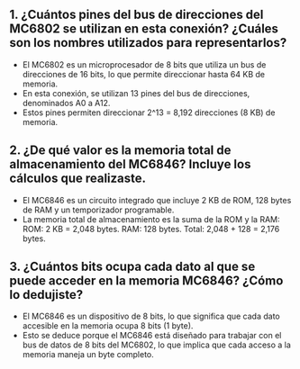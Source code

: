 ## 1. ¿Cuántos pines del bus de direcciones del MC6802 se utilizan en esta conexión? ¿Cuáles son los nombres utilizados para representarlos?
- El MC6802 es un microprocesador de 8 bits que utiliza un bus de direcciones de 16 bits, lo que permite direccionar hasta 64 KB de memoria.
- En esta conexión, se utilizan 13 pines del bus de direcciones, denominados A0 a A12.
- Estos pines permiten direccionar 2^13 = 8,192 direcciones (8 KB) de memoria.

## 2. ¿De qué valor es la memoria total de almacenamiento del MC6846? Incluye los cálculos que realizaste.
- El MC6846 es un circuito integrado que incluye 2 KB de ROM, 128 bytes de RAM y un temporizador programable.
- La memoria total de almacenamiento es la suma de la ROM y la RAM:
ROM: 2 KB = 2,048 bytes.
RAM: 128 bytes.
Total: 2,048 + 128 = 2,176 bytes.

## 3. ¿Cuántos bits ocupa cada dato al que se puede acceder en la memoria MC6846? ¿Cómo lo dedujiste?
- El MC6846 es un dispositivo de 8 bits, lo que significa que cada dato accesible en la memoria ocupa 8 bits (1 byte).
- Esto se deduce porque el MC6846 está diseñado para trabajar con el bus de datos de 8 bits del MC6802, lo que implica que cada acceso a la memoria maneja un byte completo.
